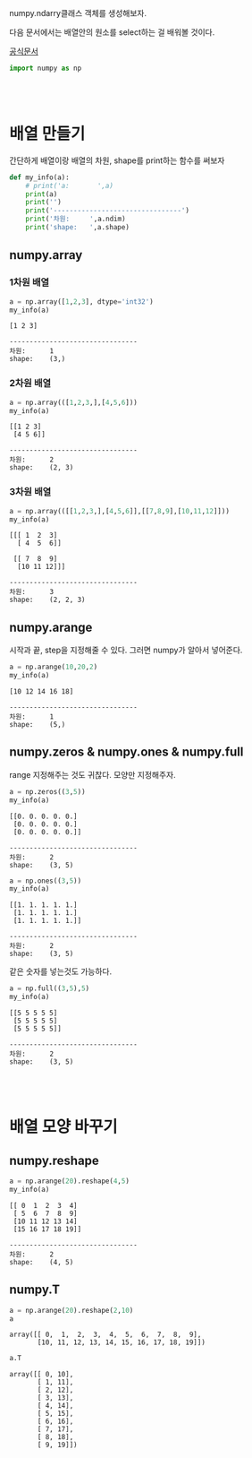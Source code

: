 numpy.ndarry클래스 객체를 생성해보자.

다음 문서에서는 배열안의 원소를 select하는 걸 배워볼 것이다.

[공식문서](https://numpy.org/doc/stable/reference/routines.array-creation.html#array-creation-routines)


```python
import numpy as np
```

<br>

<br>

# 배열 만들기

간단하게 배열이랑 배열의 차원, shape를 print하는 함수를 써보자


```python
def my_info(a):
    # print('a:       ',a)
    print(a)
    print('')
    print('--------------------------------')
    print('차원:     ',a.ndim)
    print('shape:   ',a.shape)
```

## numpy.array

### 1차원 배열


```python
a = np.array([1,2,3], dtype='int32')
my_info(a)
```

    [1 2 3]
    
    --------------------------------
    차원:      1
    shape:    (3,)


### 2차원 배열


```python
a = np.array(([1,2,3,],[4,5,6]))
my_info(a)
```

    [[1 2 3]
     [4 5 6]]
    
    --------------------------------
    차원:      2
    shape:    (2, 3)


### 3차원 배열


```python
a = np.array(([[1,2,3,],[4,5,6]],[[7,8,9],[10,11,12]]))
my_info(a)
```

    [[[ 1  2  3]
      [ 4  5  6]]
    
     [[ 7  8  9]
      [10 11 12]]]
    
    --------------------------------
    차원:      3
    shape:    (2, 2, 3)


## numpy.arange

시작과 끝, step을 지정해줄 수 있다. 그러면 numpy가 알아서 넣어준다.


```python
a = np.arange(10,20,2)
my_info(a)
```

    [10 12 14 16 18]
    
    --------------------------------
    차원:      1
    shape:    (5,)


## numpy.zeros & numpy.ones & numpy.full

range 지정해주는 것도 귀찮다. 모양만 지정해주자.


```python
a = np.zeros((3,5))
my_info(a)
```

    [[0. 0. 0. 0. 0.]
     [0. 0. 0. 0. 0.]
     [0. 0. 0. 0. 0.]]
    
    --------------------------------
    차원:      2
    shape:    (3, 5)



```python
a = np.ones((3,5))
my_info(a)
```

    [[1. 1. 1. 1. 1.]
     [1. 1. 1. 1. 1.]
     [1. 1. 1. 1. 1.]]
    
    --------------------------------
    차원:      2
    shape:    (3, 5)


같은 숫자를 넣는것도 가능하다.


```python
a = np.full((3,5),5)
my_info(a)
```

    [[5 5 5 5 5]
     [5 5 5 5 5]
     [5 5 5 5 5]]
    
    --------------------------------
    차원:      2
    shape:    (3, 5)


<br>

<br>

# 배열 모양 바꾸기

## numpy.reshape


```python
a = np.arange(20).reshape(4,5)
my_info(a)
```

    [[ 0  1  2  3  4]
     [ 5  6  7  8  9]
     [10 11 12 13 14]
     [15 16 17 18 19]]
    
    --------------------------------
    차원:      2
    shape:    (4, 5)


## numpy.T


```python
a = np.arange(20).reshape(2,10)
a
```




    array([[ 0,  1,  2,  3,  4,  5,  6,  7,  8,  9],
           [10, 11, 12, 13, 14, 15, 16, 17, 18, 19]])




```python
a.T
```




    array([[ 0, 10],
           [ 1, 11],
           [ 2, 12],
           [ 3, 13],
           [ 4, 14],
           [ 5, 15],
           [ 6, 16],
           [ 7, 17],
           [ 8, 18],
           [ 9, 19]])


